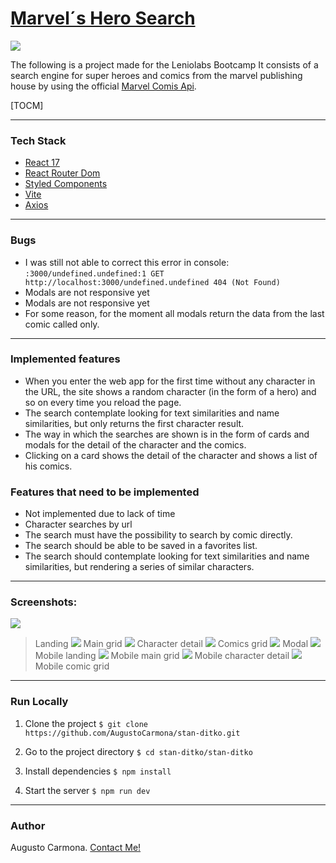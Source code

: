 # [Marvel´s Hero Search](http://.google.com "Marvel's Hero Search")

![](https://upload.wikimedia.org/wikipedia/commons/thumb/b/b9/Marvel_Logo.svg/1200px-Marvel_Logo.svg.png)

The following is a project made for the Leniolabs Bootcamp
It consists of a search engine for super heroes and comics from the marvel publishing house by using the official [Marvel Comis Api](http://https://developer.marvel.com/docs "Marvel Comis Api").

[TOCM]

---
### Tech Stack
- [React 17](http://https://reactjs.org "React 17")
- [React Router Dom](http://https://reactrouter.com/web/guides/quick-start "React Router Dom")
- [Styled Components](http://https://styled-components.com "Styled Components")
- [Vite](http://https://vitejs.dev "Vite")
- [Axios](http://https://www.npmjs.com/package/axios "Axios")

---
### Bugs
- I was still not able to correct this error in console: `:3000/undefined.undefined:1 GET http://localhost:3000/undefined.undefined 404 (Not Found)`
- Modals are not responsive yet
- Modals are not responsive yet
- For some reason, for the moment all modals return the data from the last comic called only.

---
### Implemented features
- When you enter the web app for the first time without any character in the URL, the site shows a random character (in the form of a hero) and so on every time you reload the page.
- The search contemplate looking for text similarities and name similarities, but only returns the first character result.
- The way in which the searches are shown is in the form of cards and modals for the detail of the character and the comics.
- Clicking on a card shows the detail of the character and shows a list of his comics.

### Features that need to be implemented
- Not implemented due to lack of time
 - Character searches by url
 - The search must have the possibility to search by comic directly.
 - The search should be able to be saved in a favorites list.
- The search should contemplate looking for text similarities and name similarities, but rendering a series of similar characters.

---
### Screenshots:
![](https://i.ibb.co/tBQdyZv/landing.png)
> Landing
![](https://i.ibb.co/RjcWLr0/main-grid.png)
> Main grid
![](https://i.ibb.co/LvWPQrt/character-detail.png)
> Character detail
![](https://i.ibb.co/y8G697y/comics-grid.png)
> Comics grid
![](https://i.ibb.co/NKQr6cn/modal.png)
> Modal
![](https://i.ibb.co/XY4225c/mobile-landing.png)
> Mobile landing
![](https://i.ibb.co/x3rGqVn/mobile-main-grid.png)
> Mobile main grid
![](https://i.ibb.co/Rcsxd8M/mobile-character-detail.png)
> Mobile character detail
![](https://i.ibb.co/tmfzRBk/mobile-comic-grid.png)
> Mobile comic grid

---
### Run Locally
1. Clone the project
`$ git clone https://github.com/AugustoCarmona/stan-ditko.git`

2. Go to the project directory
`$ cd stan-ditko/stan-ditko`

3. Install dependencies
`$ npm install`

4. Start the server
`$ npm run dev`

---
### Author
Augusto Carmona. [Contact Me!](http://augustocarmona.github.io "Contact Me!")